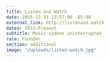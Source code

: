 ```yaml
---
title: Listen and Watch
date: 2015-12-31 13:57:00 -05:00
external_link: http://listenand.watch
dates: 2013–Present
subtitle: Music videos uninterrupted
role: Founder
section: additional
image: "/uploads/listen-watch.jpg"
---
```


